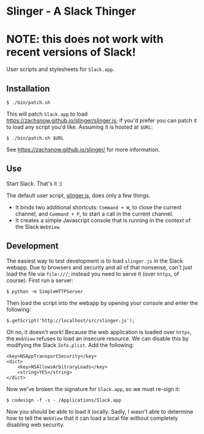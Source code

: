Slinger - A Slack Thinger
=========================

# NOTE: this does not work with recent versions of Slack!

User scripts and stylesheets for `Slack.app`.

## Installation

    $ ./bin/patch.sh

This will patch `Slack.app` to load <https://zachsnow.github.io/slinger/slinger.js>;
if you'd prefer you can patch it to load any script you'd like. Assuming it is hosted
at `$URL`:

    $ ./bin/patch.sh $URL

See <https://zachsnow.github.io/slinger/> for more information.

## Use

Start Slack. That's it :)

The default user script, [slinger.js](https://zachsnow.github.io/slinger/slinger.js),
does only a few things.

* It binds two additional shortcuts: `Command + W`, to close the current channel,
  and `Command + P`, to start a call in the current channel.
* It creates a simple Javascript console that is running in the context of the Slack
  `WebView`.

## Development

The easiest way to test development is to load `slinger.js` in the Slack
webapp. Due to browsers and security and all of that nonsense, can't just
load the file via `file:///`; instead you need to serve it (over `https`, of
course).  First run a server:

    $ python -m SimpleHTTPServer
    
Then load the script into the webapp by opening your console and enter the following:

    $.getScript('http://localhost/src/slinger.js');

Oh no, it doesn't work! Because the web application is loaded over `https`,
the `WebView` refuses to load an insecure resource. We can disable this by modifying
the Slack `Info.plist`.  Add the following:

    <key>NSAppTransportSecurity</key>
    <dict>
        <key>NSAllowsArbitraryLoads</key>
        <string>YES</string>
    </dict>

Now we've broken the signature for `Slack.app`, so we must re-sign it:

    $ codesign -f -s - /Applications/Slack.app

Now you should be able to load it locally. Sadly, I wasn't able to determine how to
tell the `WebView` that it can load a local file without completely disabling web
security.
